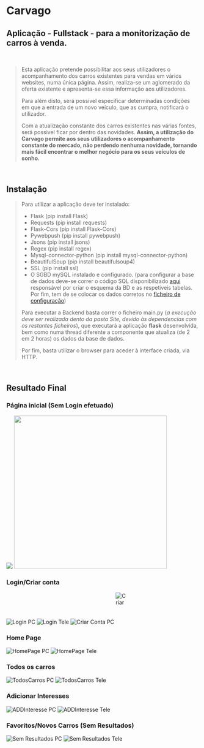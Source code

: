 # Carvago

## Aplicação **- Fullstack -** para a monitorização de carros à venda. 
</br>

> Esta aplicação pretende possibilitar aos seus utilizadores o acompanhamento dos carros existentes para vendas em vários websites, numa única página. Assim, realiza-se um aglomerado da oferta existente e apresenta-se essa informação aos utilizadores.
>
> Para além disto, será possível especificar determinadas condições em que a entrada de um novo veículo, que as cumpra, notificará o utilizador.
>
> Com a atualização constante dos carros existentes nas várias fontes, será possivel ficar por dentro das novidades. **Assim, a utilização do Carvago permite aos seus utilizadores o acompanhamento constante do mercado, não perdendo nenhuma novidade, tornando mais fácil encontrar o melhor negócio para os seus veículos de sonho.**
</br>

## Instalação

> Para utilizar a aplicação deve ter instalado:
> - Flask (pip install Flask)
> - Requests (pip install requests)
> - Flask-Cors (pip install Flask-Cors)
> - Pywebpush (pip install pywebpush)
> - Jsons (pip install jsons)
> - Regex (pip install regex)
> - Mysql-connector-python (pip install mysql-connector-python)
> - BeautifulSoup (pip install beautifulsoup4)
> - SSL (pip install ssl)
> - O SGBD mySQL instalado e configurado. (para configurar a base de dados deve-se correr o código SQL disponibilizado [aqui](https://github.com/pVeloso19/Carvago/blob/main/Site/BaseDados/Creat.sql) responsável por criar o esquema da BD e as respetiveis tabelas. Por fim, tem de se colocar os dados corretos no [ficheiro de configuração](https://github.com/pVeloso19/Carvago/blob/main/Site/BaseDados/DBConexao.py))
>
> Para executar a Backend basta correr o ficheiro main.py (*a execução deve ser realizada dento da pasta Site, devido às dependencias com os restantes ficheiros*), que executará a aplicação **flask** desenvolvida, bem como numa thread diferente a componente que atualiza (de 2 em 2 horas) os dados da base de dados.
>
> Por fim, basta utilizar o browser para aceder à interface criada, via HTTP.
</br>

## Resultado Final

### Página inicial (Sem Login efetuado)
<img src="https://cdn.discordapp.com/attachments/1002574979252105312/1002626682865340456/Captura_de_Ecra_8.png?width=971&height=546">
<img src="https://cdn.discordapp.com/attachments/1002574979252105312/1002626522122825838/Screenshot_20220729_181819_com.huawei.browser.jpg?width=255&height=545" height="400px">

### Login/Criar conta
<picture>
  <img alt="Login PC" src="https://cdn.discordapp.com/attachments/1002574979252105312/1002626683221848185/Captura_de_Ecra_9.png?width=971&height=546" style="max-height: 232px;">
</picture>

<img alt="Login Tele" src="https://cdn.discordapp.com/attachments/1002574979252105312/1002626521887952906/Screenshot_20220729_181822_com.huawei.browser.jpg?width=255&height=545" style="max-height: 232px;">

<picture>
  <img alt="Criar Conta PC" src="https://cdn.discordapp.com/attachments/1002574979252105312/1002626683762921482/Captura_de_Ecra_10.png?width=971&height=546" style="max-height: 232px;">
</picture>

<picture>
  <img alt="Criar Conta Tele" src="https://cdn.discordapp.com/attachments/1002574979252105312/1002626521686610032/Screenshot_20220729_181827_com.huawei.browser.jpg?width=255&height=545" style="max-width:30px; max-height: 32px;">
</picture>

### Home Page
<picture>
  <img alt="HomePage PC" src="https://cdn.discordapp.com/attachments/1002574979252105312/1002626682093584494/Captura_de_Ecra_11.png?width=971&height=546" style="max-height: 232px;" >
  <img alt="HomePage Tele" src="https://cdn.discordapp.com/attachments/1002574979252105312/1002626521451733133/Screenshot_20220729_181908_com.huawei.browser.jpg?width=255&height=545" style="max-height: 232px;" >
</picture>

### Todos os carros
<picture>
  <img alt="TodosCarros PC" src="https://cdn.discordapp.com/attachments/1002574979252105312/1002626682437500938/Captura_de_Ecra_12.png?width=971&height=546" style="max-height: 231px;" >
  <img alt="TodosCarros Tele" src="https://media.discordapp.net/attachments/1002574979252105312/1002628823835213834/Screenshot_20220729_182849_com.huawei.browser.jpg?width=255&height=545" style="max-height: 231px;" >
</picture>

### Adicionar Interesses
<picture>
  <img alt="ADDInteresse PC" src="https://cdn.discordapp.com/attachments/1002574979252105312/1002626684262035556/Captura_de_Ecra_13.png?width=971&height=546" style="max-height: 232px;" >
  <img alt="ADDInteresse Tele" src="https://cdn.discordapp.com/attachments/1002574979252105312/1002626521183305789/Screenshot_20220729_181927_com.huawei.browser.jpg?width=255&height=545" style="max-height: 231px;" >
</picture>

### Favoritos/Novos Carros (Sem Resultados)
<picture>
  <img alt="Sem Resultados PC" src="https://media.discordapp.net/attachments/1002574979252105312/1002629604240007238/Captura_de_Ecra_14.png?width=971&height=546" style="max-height: 232px;" >
  <img alt="Sem Resultados Tele" src="https://media.discordapp.net/attachments/1002574979252105312/1002629520563650650/Screenshot_20220729_183140_com.huawei.browser.jpg?width=255&height=545" style="max-height: 231px;" >
</picture>
